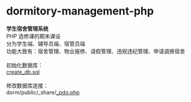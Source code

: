 # dormitory-management-php
__学生宿舍管理系统__
<br>
PHP 选修课的期末课设
<br>
分为学生端、辅导员端、宿管员端
<br>
功能大致有：宿舍管理、物业报修、请假管理、违规违纪管理、申请调换宿舍
<br><br>
初始化数据库：
<br>
[create_db.sql](https://github.com/Surbowl/dormitory-management-php/blob/master/create_db.sql)
<br><br>
修改数据库连接：
<br>
dorm/public/_share/[_pdo.php](https://github.com/Surbowl/dormitory-management-php/blob/master/dorm/public/_share/_pdo.php)
